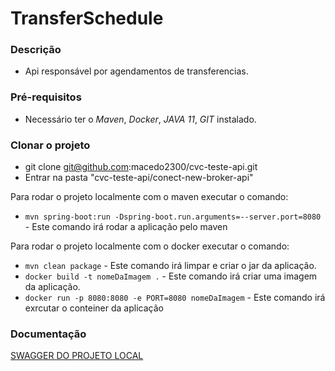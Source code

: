 # TransferSchedule

### Descrição

- Api responsável por agendamentos de transferencias.
 

### Pré-requisitos 

- Necessário ter o *Maven*, *Docker*, *JAVA 11*, *GIT* instalado.    

### Clonar o projeto

- git clone git@github.com:macedo2300/cvc-teste-api.git
- Entrar na pasta "cvc-teste-api/conect-new-broker-api"


Para rodar o projeto localmente com o maven executar o comando:
- `mvn spring-boot:run -Dspring-boot.run.arguments=--server.port=8080` - Este comando irá rodar a aplicação pelo maven

Para rodar o projeto localmente com o docker executar o comando:
- `mvn clean package` - Este comando irá limpar e criar o jar da aplicação.
- `docker build -t nomeDaImagem .` - Este comando irá criar uma imagem da aplicação.
- `docker run -p 8080:8080 -e PORT=8080 nomeDaImagem` - Este comando irá exrcutar o conteiner da aplicação


### Documentação

[SWAGGER DO PROJETO LOCAL](http://localhost:8080/cvc-bank/swagger-ui.html)





